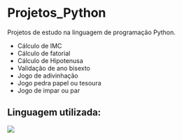 # Projetos_Python
Projetos de estudo na linguagem de programação Python.

- Cálculo de IMC
- Cálculo de fatorial
- Cálculo de Hipotenusa
- Validação de ano bisexto
- Jogo de adivinhação
- Jogo pedra papel ou  tesoura
- Jogo de impar ou par



## Linguagem utilizada:
  <img src="https://img.shields.io/badge/Python-3776AB?style=for-the-badge&logo=python&logoColor=white" target="_blank"></a> 
